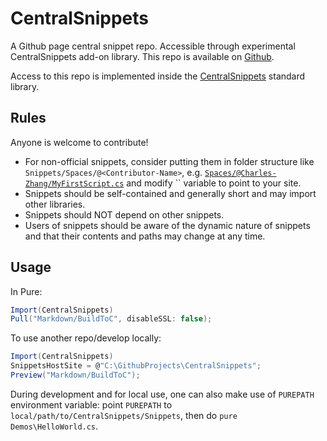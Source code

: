 # CentralSnippets

A Github page central snippet repo. Accessible through experimental CentralSnippets add-on library. This repo is available on [Github](https://github.com/Pure-the-Language/CentralSnippets).

Access to this repo is implemented inside the [CentralSnippets](https://github.com/Pure-the-Language/Pure/tree/main/StandardLibraries/CentralSnippets) standard library.

## Rules

Anyone is welcome to contribute!

* For non-official snippets, consider putting them in folder structure like `Snippets/Spaces/@<Contributor-Name>`, e.g. [`Spaces/@Charles-Zhang/MyFirstScript.cs`](./Snippets/Spaces/@Charles-Zhang/MyFirstScript.cs) and modify `` variable to point to your site.
* Snippets should be self-contained and generally short and may import other libraries.
* Snippets should NOT depend on other snippets.
* Users of snippets should be aware of the dynamic nature of snippets and that their contents and paths may change at any time.

## Usage

In Pure:

```C#
Import(CentralSnippets)
Pull("Markdown/BuildToC", disableSSL: false);
```

To use another repo/develop locally:

```C#
Import(CentralSnippets)
SnippetsHostSite = @"C:\GithubProjects\CentralSnippets";
Preview("Markdown/BuildToC");
```

During development and for local use, one can also make use of `PUREPATH` environment variable: point `PUREPATH` to `local/path/to/CentralSnippets/Snippets`, then do `pure Demos\HelloWorld.cs`.